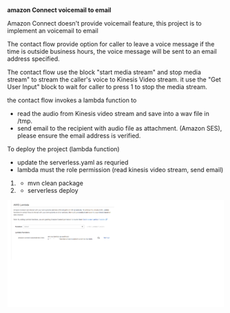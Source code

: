 **amazon Connect voicemail to email**

Amazon Connect doesn't provide voicemail feature, this project is to implement an voicemail to email

The contact flow provide option for caller to leave a voice message if the time is outside business hours,  the voice message will be sent to an email address specified. 

The contact flow use the block "start media stream" and stop media stream" to stream the caller's voice to Kinesis Video stream.   it use the "Get User Input" block to wait for caller to press 1 to stop the media stream. 

the contact flow invokes a lambda function to 
- read the audio from Kinesis video stream and save into a wav file in /tmp.
- send email to the recipient with audio file as attachment. (Amazon SES),  please ensure the email address is verified.


To deploy the project (lambda function)
- update the serverless.yaml  as requried 
- lambda must the role permission (read kinesis video stream, send email)

1. - mvn clean package
2. - serverless deploy 


![Test Image 6](https://raw.githubusercontent.com/zhangyuezhong/amazon-connect-voicemail/master/screenshots/add%20lambda.png)

